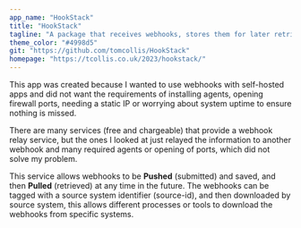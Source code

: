 ```yaml
---
app_name: "HookStack"
title: "HookStack"
tagline: "A package that receives webhooks, stores them for later retrieval and then auto deletes."
theme_color: "#4998d5"
git: "https://github.com/tomcollis/HookStack"
homepage: "https://tcollis.co.uk/2023/hookstack/"
---
```


This app was created because I wanted to use webhooks with self-hosted apps and did not want the requirements of installing agents, opening firewall ports, needing a static IP or worrying about system uptime to ensure nothing is missed.

There are many services (free and chargeable) that provide a webhook relay service, but the ones I looked at just relayed the information to another webhook and many required agents or opening of ports, which did not solve my problem.

This service allows webhooks to be **Pushed** (submitted) and saved, and then **Pulled** (retrieved) at any time in the future. The webhooks can be tagged with a source system identifier (source-id), and then downloaded by source system, this allows different processes or tools to download the webhooks from specific systems.